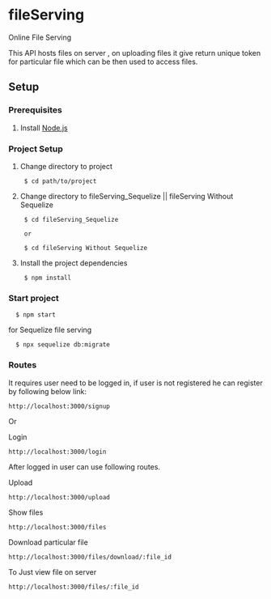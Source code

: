 # fileServing

Online File Serving 

This API hosts files on server , on uploading files it give return unique token for particular file which can be then used to access files.

## Setup

### Prerequisites

1. Install [Node.js](https://nodejs.org/) 

### Project Setup

1. Change directory to project

        $ cd path/to/project

2. Change directory to fileServing_Sequelize || fileServing Without Sequelize

        $ cd fileServing_Sequelize 
        
        or
        
        $ cd fileServing Without Sequelize

3. Install the project dependencies
        
        $ npm install 

### Start project 

      $ npm start

for Sequelize file serving

      $ npx sequelize db:migrate

### Routes
It requires user need to be logged in, if user is not registered he can register by following below link:

    http://localhost:3000/signup

Or

Login

    http://localhost:3000/login

After logged in user can use following routes.

Upload

    http://localhost:3000/upload 

Show files

    http://localhost:3000/files

Download particular file

    http://localhost:3000/files/download/:file_id

To Just view file on server

    http://localhost:3000/files/:file_id
